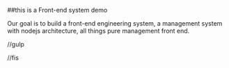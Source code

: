 
##this is a Front-end system demo

Our goal is to build a front-end engineering system, a management system with nodejs architecture, all things pure management front end.



//gulp 


//fis